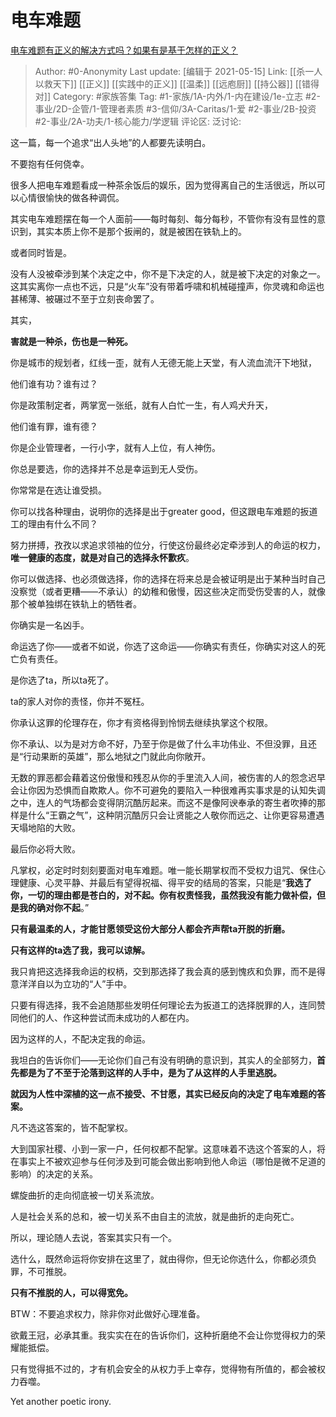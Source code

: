 # 电车难题
[电车难题有正义的解决方式吗？如果有是基于怎样的正义？](https://www.zhihu.com/question/26719055/answer/1446409453)

> Author: #0-Anonymity
> Last update: [编辑于 2021-05-15]
> Link: [[杀一人以救天下]] [[正义]] [[实践中的正义]] [[温柔]] [[远庖厨]] [[持公器]] [[错得对]]
> Category: #家族答集
> Tag: #1-家族/1A-内外/1-内在建设/1e-立志 #2-事业/2D-企管/1-管理者素质 #3-信仰/3A-Caritas/1-爱 #2-事业/2B-投资 #2-事业/2A-功夫/1-核心能力/学逻辑
> 评论区:
> 泛讨论:

这一篇，每一个追求“出人头地”的人都要先读明白。

不要抱有任何侥幸。

很多人把电车难题看成一种茶余饭后的娱乐，因为觉得离自己的生活很远，所以可以心情很愉快的做各种调侃。

其实电车难题摆在每一个人面前——每时每刻、每分每秒，不管你有没有显性的意识到，其实本质上你不是那个扳闸的，就是被困在铁轨上的。

或者同时皆是。

没有人没被牵涉到某个决定之中，你不是下决定的人，就是被下决定的对象之一。这其实离你一点也不远，只是“火车”没有带着呼啸和机械碰撞声，你灵魂和命运也甚稀薄、被碾过不至于立刻丧命罢了。

其实，

**害就是一种杀，伤也是一种死。**

你是城市的规划者，红线一歪，就有人无德无能上天堂，有人流血流汗下地狱，

他们谁有功？谁有过？

你是政策制定者，两掌宽一张纸，就有人白忙一生，有人鸡犬升天，

他们谁有罪，谁有德？

你是企业管理者，一行小字，就有人上位，有人神伤。

你总是要选，你的选择并不总是幸运到无人受伤。

你常常是在选让谁受损。

你可以找各种理由，说明你的选择是出于greater good，但这跟电车难题的扳道工的理由有什么不同？

努力拼搏，孜孜以求追求领袖的位分，行使这份最终必定牵涉到人的命运的权力，**唯一健康的态度，就是对自己的选择永怀歉疚**。

你可以做选择、也必须做选择，你的选择在将来总是会被证明是出于某种当时自己没察觉（或者更糟——不承认）的幼稚和傲慢，因这些决定而受伤受害的人，就像那个被单独绑在铁轨上的牺牲者。

你确实是一名凶手。

命运选了你——或者不如说，你选了这命运——你确实有责任，你确实对这人的死亡负有责任。

是你选了ta，所以ta死了。

ta的家人对你的责怪，你并不冤枉。

你承认这罪的伦理存在，你才有资格得到怜悯去继续执掌这个权限。

你不承认、以为是对方命不好，乃至于你是做了什么丰功伟业、不但没罪，且还是“行动果断的英雄”，那么地狱之门就此向你敞开。

无数的罪恶都会藉着这份傲慢和残忍从你的手里流入人间，被伤害的人的怨念迟早会让你因为恐惧而自欺欺人。你不可避免的要陷入一种很难再实事求是的认知失调之中，连人的气场都会变得阴沉酷厉起来。而这不是像阿谀奉承的寄生者吹捧的那样是什么“王霸之气”，这种阴沉酷厉只会让贤能之人敬你而远之、让你更容易遭遇天塌地陷的大败。

最后你必将大败。

凡掌权，必定时时刻刻要面对电车难题。唯一能长期掌权而不受权力诅咒、保住心理健康、心灵平静、并最后有望得祝福、得平安的结局的答案，只能是“**我选了你，一切的理由都是苍白的，对不起。你有权责怪我，虽然我没有能力做补偿，但是我的确对你不起**。”

**只有最温柔的人，才能甘愿领受这份大部分人都会齐声帮ta开脱的折磨。**

**只有这样的ta选了我，我可以谅解。**

我只肯把这选择我命运的权柄，交到那选择了我会真的感到愧疚和负罪，而不是得意洋洋自以为立功的“人”手中。

只要有得选择，我不会追随那些发明任何理论去为扳道工的选择脱罪的人，连同赞同他们的人、作这种尝试而未成功的人都在内。

因为这样的人，不配决定我的命运。

我坦白的告诉你们——无论你们自己有没有明确的意识到，其实人的全部努力，**首先都是为了不至于沦落到这样的人手中，是为了从这样的人手里逃脱。**

**就因为人性中深植的这一点不接受、不甘愿，其实已经反向的决定了电车难题的答案。**

凡不选这答案的，皆不配掌权。

大到国家社稷、小到一家一户，任何权都不配掌。这意味着不选这个答案的人，将在事实上不被欢迎参与任何涉及到可能会做出影响到他人命运（哪怕是微不足道的影响）的决定的关系。

螺旋曲折的走向彻底被一切关系流放。

人是社会关系的总和，被一切关系不由自主的流放，就是曲折的走向死亡。

所以，理论随人去说，答案其实只有一个。

选什么，既然命运将你安排在这里了，就由得你，但无论你选什么，你都必须负罪，不可推脱。

**只有不推脱的人，可以得宽免。**

BTW：不要追求权力，除非你对此做好心理准备。

欲戴王冠，必承其重。我实实在在的告诉你们，这种折磨绝不会让你觉得权力的荣耀能抵偿。

只有觉得抵不过的，才有机会安全的从权力手上幸存，觉得物有所值的，都会被权力吞噬。

Yet another poetic irony.
